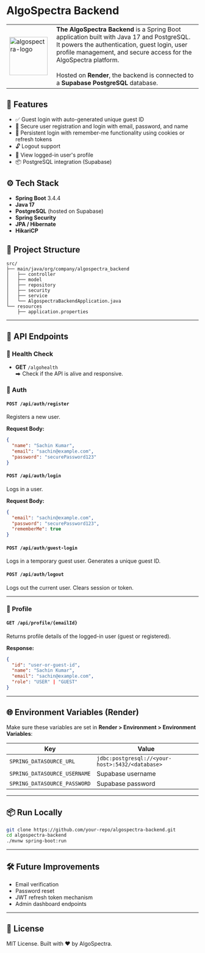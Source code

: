 # AlgoSpectra Backend

<table>
  <tr>
    <td style="vertical-align: middle; width: 100px;">
      <img src="https://github.com/user-attachments/assets/a162ef20-38a5-4341-98af-4f53ffd7ee91" alt="algospectra-logo" width="100" height="100">
    </td>
    <td style="vertical-align: middle; padding-left: 15px;">
      <strong>The AlgoSpectra Backend</strong> is a Spring Boot application built with Java 17 and PostgreSQL.<br>
      It powers the authentication, guest login, user profile management, and secure access for the AlgoSpectra platform.<br><br>
      Hosted on <strong>Render</strong>, the backend is connected to a <strong>Supabase PostgreSQL</strong> database.
    </td>
  </tr>
</table>



## 🚀 Features

- ✅ Guest login with auto-generated unique guest ID
- 🔐 Secure user registration and login with email, password, and name
- 🔁 Persistent login with remember-me functionality using cookies or refresh tokens
- 🔓 Logout support
- 👤 View logged-in user's profile
- 📦 PostgreSQL integration (Supabase)



## ⚙️ Tech Stack

- **Spring Boot** 3.4.4
- **Java 17**
- **PostgreSQL** (hosted on Supabase)
- **Spring Security**
- **JPA / Hibernate**
- **HikariCP**



## 📁 Project Structure

```
src/
├── main/java/org/company/algospectra_backend
│   ├── controller
│   ├── model
│   ├── repository
│   ├── security
│   ├── service
│   └── AlgospectraBackendApplication.java
└── resources
    ├── application.properties
```

---

## 🔗 API Endpoints

### 🧪 Health Check

- **GET** `/algohealth`  
  ⮕ Check if the API is alive and responsive.


### 🔐 Auth

#### `POST /api/auth/register`
Registers a new user.

**Request Body:**
```json
{
  "name": "Sachin Kumar",
  "email": "sachin@example.com",
  "password": "securePassword123"
}
```

#### `POST /api/auth/login`
Logs in a user.

**Request Body:**
```json
{
  "email": "sachin@example.com",
  "password": "securePassword123",
  "rememberMe": true
}
```

#### `POST /api/auth/guest-login`
Logs in a temporary guest user. Generates a unique guest ID.

#### `POST /api/auth/logout`
Logs out the current user. Clears session or token.

---

### 👤 Profile

#### `GET /api/profile/{emailId}`
Returns profile details of the logged-in user (guest or registered).

**Response:**
```json
{
  "id": "user-or-guest-id",
  "name": "Sachin Kumar",
  "email": "sachin@example.com",
  "role": "USER" | "GUEST"
}
```

---

## 🌐 Environment Variables (Render)

Make sure these variables are set in **Render > Environment > Environment Variables**:

| Key | Value |
|-----|-------|
| `SPRING_DATASOURCE_URL` | `jdbc:postgresql://<your-host>:5432/<database>` |
| `SPRING_DATASOURCE_USERNAME` | Supabase username |
| `SPRING_DATASOURCE_PASSWORD` | Supabase password |

---

## 📦 Run Locally

```bash
git clone https://github.com/your-repo/algospectra-backend.git
cd algospectra-backend
./mvnw spring-boot:run
```

---

## 🛠️ Future Improvements

- Email verification
- Password reset
- JWT refresh token mechanism
- Admin dashboard endpoints

---

## 📄 License

MIT License. Built with ❤️ by AlgoSpectra.

